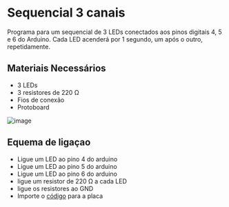 # Sequencial 3 canais

Programa para um sequencial de 3 LEDs conectados aos pinos digitais 4, 5 e 6 do Arduino. 
Cada LED acenderá por 1 segundo, um após o outro, repetidamente.

## Materiais Necessários

* 3 LEDs
* 3 resistores de 220 Ω
* Fios de conexão
* Protoboard

![image](https://github.com/user-attachments/assets/73771d54-b175-426e-bc6d-1a6da4e7b72e)

## Equema de ligaçao 

* Ligue um LED ao pino 4 do arduino
* Ligue um LED ao pino 5 do arduino
* Ligue um LED ao pino 6 do arduino
* ligue um resistor de 220 Ω a cada LED
* ligue os resistores ao GND
* Importe o [código](Sequencial-3-Canais/Código) para a placa 

